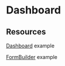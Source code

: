 # Dashboard

## Resources

[Dashboard](https://uko-react.vercel.app/dashboard/data-table-v2) example

[FormBuilder](https://725zk1mx1.csb.app/) example
